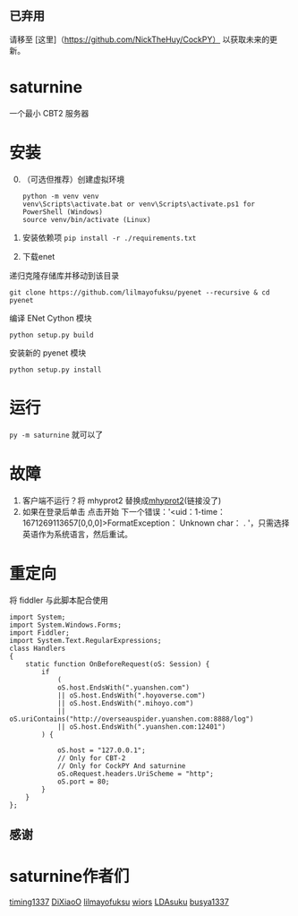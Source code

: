 ## 已弃用
请移至 [这里]（https://github.com/NickTheHuy/CockPY） 以获取未来的更新。

# saturnine


一个最小 CBT2 服务器

# 安装
0. （可选但推荐）创建虚拟环境
    ```
    python -m venv venv
    venv\Scripts\activate.bat or venv\Scripts\activate.ps1 for PowerShell (Windows)
    source venv/bin/activate (Linux)
    ```
1. 安装依赖项
```pip install -r ./requirements.txt```

2. 下载enet

递归克隆存储库并移动到该目录
  
```git clone https://github.com/lilmayofuksu/pyenet --recursive & cd pyenet```
  
编译 ENet Cython 模块
  
```python setup.py build```
  
安装新的 pyenet 模块
  
```python setup.py install```

# 运行
```py -m saturnine``` 就可以了

# 故障
 1. 客户端不运行？将 mhyprot2 替换成[mhyprot2](https://cdn.discordapp.com/attachments/991093426055442522/1044336940905922580/mhyprot2.Sys)(链接没了)
 2. 如果在登录后单击 点击开始 下一个错误：'<uid：1-time：1671269113657[0,0,0]>FormatException： Unknown char： . '，只需选择英语作为系统语言，然后重试。

# 重定向
将 fiddler 与此脚本配合使用
```
import System;
import System.Windows.Forms;
import Fiddler;
import System.Text.RegularExpressions;
class Handlers
{
    static function OnBeforeRequest(oS: Session) {
        if
            (
            oS.host.EndsWith(".yuanshen.com")
            || oS.host.EndsWith(".hoyoverse.com")
            || oS.host.EndsWith(".mihoyo.com")
            || oS.uriContains("http://overseauspider.yuanshen.com:8888/log")
            || oS.host.EndsWith(".yuanshen.com:12401")
        ) { 
            
            oS.host = "127.0.0.1";
            // Only for CBT-2
            // Only for CockPY And saturnine
            oS.oRequest.headers.UriScheme = "http";
            oS.port = 80;
        }
    }
};
```
 
## 感谢

# saturnine作者们
[timing1337](https://github.com/timing1337)
[DiXiaoO](https://github.com/DiXiaoO)
[lilmayofuksu](https://github.com/lilmayofuksu)
[wiors](https://github.com/wiors)
[LDAsuku](https://github.con/LDAsuku)
[busya1337](https://github.com/busya1337)





